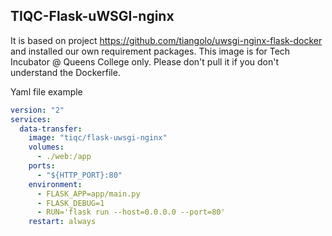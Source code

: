 ## TIQC-Flask-uWSGI-nginx
It is based on project <https://github.com/tiangolo/uwsgi-nginx-flask-docker> and installed our own requirement packages.
This image is for Tech Incubator @ Queens College only. Please don't pull it if you don't understand the Dockerfile.

Yaml file example

```yaml
version: "2"
services:
  data-transfer:
    image: "tiqc/flask-uwsgi-nginx"
    volumes:
      - ./web:/app
    ports:
      - "${HTTP_PORT}:80"
    environment:
      - FLASK_APP=app/main.py
      - FLASK_DEBUG=1
      - RUN='flask run --host=0.0.0.0 --port=80'
    restart: always
```
